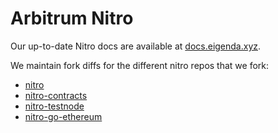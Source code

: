 # Arbitrum Nitro

Our up-to-date Nitro docs are available at [docs.eigenda.xyz](https://docs.eigenda.xyz/integrations-guides/rollup-guides/orbit/overview).

We maintain fork diffs for the different nitro repos that we fork:
- [nitro](https://layr-labs.github.io/nitro/)
- [nitro-contracts](https://layr-labs.github.io/nitro-contracts/)
- [nitro-testnode](https://layr-labs.github.io/nitro-testnode/)
- [nitro-go-ethereum](https://layr-labs.github.io/nitro-go-ethereum/)